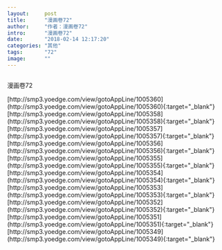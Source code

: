 ```yaml
---
layout:     post
title:      "漫画卷72"
author:     "作者：漫画卷72"
intro:      "漫画卷72"
date:       "2018-02-14 12:17:20"
categories: "其他"
tags:       "72"
image:      ""
---
```

<div style="text-align: center">
<p><img src=""/></p>
</div>
<p class="post-meta">
<span>漫画卷72</span>
</p>
[http://smp3.yoedge.com/view/gotoAppLine/1005360](http://smp3.yoedge.com/view/gotoAppLine/1005360){:target="_blank"}
[http://smp3.yoedge.com/view/gotoAppLine/1005358](http://smp3.yoedge.com/view/gotoAppLine/1005358){:target="_blank"}
[http://smp3.yoedge.com/view/gotoAppLine/1005357](http://smp3.yoedge.com/view/gotoAppLine/1005357){:target="_blank"}
[http://smp3.yoedge.com/view/gotoAppLine/1005356](http://smp3.yoedge.com/view/gotoAppLine/1005356){:target="_blank"}
[http://smp3.yoedge.com/view/gotoAppLine/1005355](http://smp3.yoedge.com/view/gotoAppLine/1005355){:target="_blank"}
[http://smp3.yoedge.com/view/gotoAppLine/1005354](http://smp3.yoedge.com/view/gotoAppLine/1005354){:target="_blank"}
[http://smp3.yoedge.com/view/gotoAppLine/1005353](http://smp3.yoedge.com/view/gotoAppLine/1005353){:target="_blank"}
[http://smp3.yoedge.com/view/gotoAppLine/1005352](http://smp3.yoedge.com/view/gotoAppLine/1005352){:target="_blank"}
[http://smp3.yoedge.com/view/gotoAppLine/1005351](http://smp3.yoedge.com/view/gotoAppLine/1005351){:target="_blank"}
[http://smp3.yoedge.com/view/gotoAppLine/1005349](http://smp3.yoedge.com/view/gotoAppLine/1005349){:target="_blank"}


